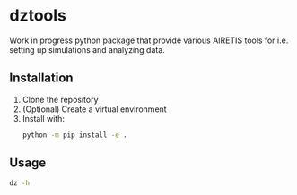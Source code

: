 # dztools
Work in progress python package that provide various AIRETIS tools for i.e. setting up simulations and analyzing data.

## Installation 

1. Clone the repository
2. (Optional) Create a virtual environment
3. Install with:
   ```bash   
   python -m pip install -e .
   ```
## Usage
```bash
dz -h
```
